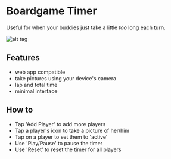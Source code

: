 # Boardgame Timer

Useful for when your buddies just take a little _too_ long each turn.

![alt tag](https://raw.github.com/dominikus/boardgame-timer/master/promo.png)

## Features

* web app compatible
* take pictures using your device's camera
* lap and total time
* minimal interface

## How to

* Tap 'Add Player' to add more players
* Tap a player's icon to take a picture of her/him
* Tap on a player to set them to 'active'
* Use 'Play/Pause' to pause the timer
* Use 'Reset' to reset the timer for all players
